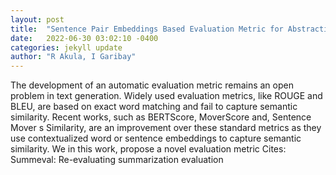 ```yaml
---
layout: post
title:  "Sentence Pair Embeddings Based Evaluation Metric for Abstractive and Extractive Summarization"
date:   2022-06-30 03:02:10 -0400
categories: jekyll update
author: "R Akula, I Garibay"
---
```

The development of an automatic evaluation metric remains an open problem in text generation. Widely used evaluation metrics, like ROUGE and BLEU, are based on exact word matching and fail to capture semantic similarity. Recent works, such as BERTScore, MoverScore and, Sentence Mover s Similarity, are an improvement over these standard metrics as they use contextualized word or sentence embeddings to capture semantic similarity. We in this work, propose a novel evaluation metric 
Cites: Summeval: Re-evaluating summarization evaluation